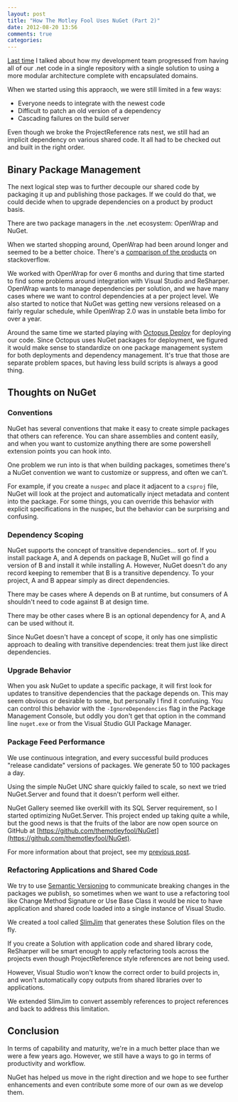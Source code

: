 ```yaml
---
layout: post
title: "How The Motley Fool Uses NuGet (Part 2)"
date: 2012-08-20 13:56
comments: true
categories: 
---
```


[Last time](/blog/2012/08/07/how-the-motley-fool-uses-nuget/)
I talked about how my development team progressed from having all
of our .net code in a single repository with a single solution to using a more
modular architecture complete with encapsulated domains.

When we started using this appraoch, we were still limited in a few ways:

* Everyone needs to integrate with the newest code
* Difficult to patch an old version of a dependency
* Cascading failures on the build server

Even though we broke the ProjectReference rats nest, we still had an
implicit dependency on various shared code. It all had to be checked out
and built in the right order.

## Binary Package Management ##

The next logical step was to further decouple our shared code by
packaging it up and publishing those packages. If we could do that,
we could decide when to upgrade dependencies on a product by product
basis.

There are two package managers in the .net ecosystem: OpenWrap and NuGet.

When we started shopping around, OpenWrap had been around longer and seemed
to be a better choice. There's a [comparison of the products](http://stackoverflow.com/questions/4256994/openwrap-vs-nuget)
on stackoverflow.

We worked with OpenWrap for over 6 months and during that time started
to find some problems around integration with Visual Studio and ReSharper.
OpenWrap wants to manage dependencies per solution, and we have many cases
where we want to control dependencies at a per project level. We also
started to notice that NuGet was getting new versions released on a fairly
regular schedule, while OpenWrap 2.0 was in unstable beta limbo for over
a year.

Around the same time we started playing with [Octopus Deploy](http://octopusdeploy.com/)
for deploying our code. Since Octopus uses NuGet packages for deployment, we
figured it would make sense to standardize on one package management system
for both deployments and dependency management. It's true that those are
separate problem spaces, but having less build scripts is always a good thing.

## Thoughts on NuGet ##

### Conventions ###

NuGet has several conventions that make it easy to create simple packages
that others can reference. You can share assemblies and content easily,
and when you want to customize anything there are some powershell extension
points you can hook into.

One problem we run into is that when building packages, sometimes there's
a NuGet convention we want to customize or suppress, and often we can't.

For example, if you create a `nuspec` and place it adjacent to a `csproj`
file, NuGet will look at the project and automatically inject metadata
and content into the package. For some things, you can override this
behavior with explicit specifications in the nuspec, but the behavior
can be surprising and confusing.

### Dependency Scoping ###

NuGet supports the concept of transitive dependencies... sort of. If you
install package A, and A depends on package B, NuGet will go find a version
of B and install it while installing A. However, NuGet doesn't do any record
keeping to remember that B is a transitive dependency. To your project, A and
B appear simply as direct dependencies.

There may be cases where A depends on B at runtime, but consumers of A
shouldn't need to code against B at design time.

There may be other cases where B is an optional dependency for A, and
A can be used without it.

Since NuGet doesn't have a concept of scope, it only has one simplistic
approach to dealing with transitive dependencies: treat them just like
direct dependencies.

### Upgrade Behavior ###

When you ask NuGet to update a specific package, it will first look for
updates to transitive dependencies that the package depends on. This may
seem obvious or desirable to some, but personally I find it confusing.
You can control this behavior with the `-IgnoreDependencies` flag in
the Package Management Console, but oddly you don't get that option
in the command line `nuget.exe` or from the Visual Studio GUI Package
Manager.

### Package Feed Performance ###

We use continuous integration, and every successful build produces
"release candidate" versions of packages. We generate 50 to 100 packages
a day.

Using the simple NuGet UNC share quickly failed to scale, so next we tried
NuGet.Server and found that it doesn't perform well either.

NuGet Gallery seemed like overkill with its SQL Server requirement, so
I started optimizing NuGet.Server. This project ended up taking quite
a while, but the good news is that the fruits of the labor are now
open source on GitHub at [https://github.com/themotleyfool/NuGet](https://github.com/themotleyfool/NuGet).

For more information about that project, see my [previous post](/blog/2012/07/03/Speeding-Up-NuGet-Server/).

### Refactoring Applications and Shared Code ###

We try to use [Semantic Versioning](http://semver.org/) to communicate
breaking changes in the packages we publish, so sometimes when
we want to use a refactoring tool like Change Method Signature
or Use Base Class it would be nice to have application and shared
code loaded into a single instance of Visual Studio.

We created a tool called [SlimJim](https://github.com/TheMotleyFool/SlimJim)
that generates these Solution files on the fly.

If you create a Solution with application code and shared library code,
ReSharper will be smart enough to apply refactoring tools across the projects
even though ProjectReference style references are not being used.

However, Visual Studio won't know the correct order to build projects in,
and won't automatically copy outputs from shared libraries over to applications.

We extended SlimJim to convert assembly references to project references and back
to address this limitation.

## Conclusion ##

In terms of capability and maturity, we're in a much better place than
we were a few years ago. However, we still have a ways to go in terms of
productivity and workflow.

NuGet has helped us move in the right direction and we hope to see
further enhancements and even contribute some more of our own as we
develop them.
